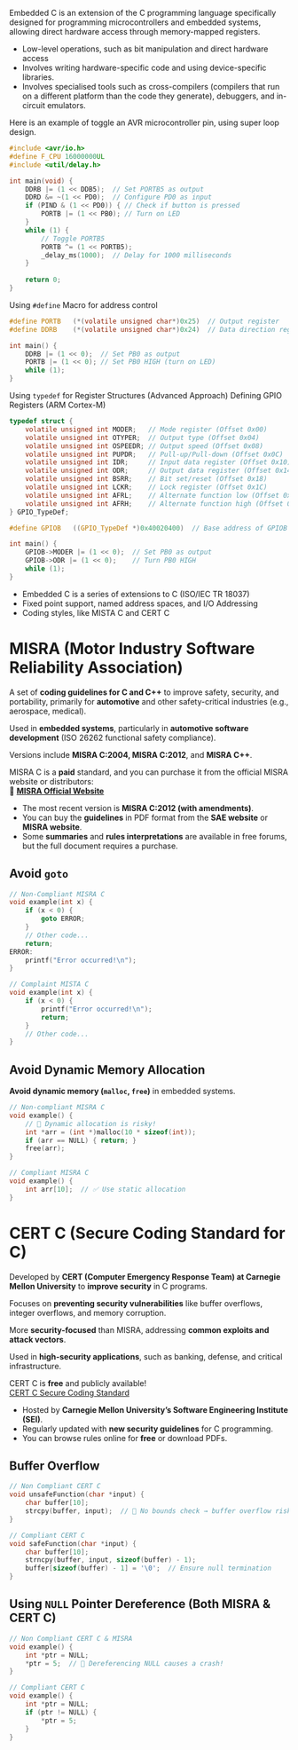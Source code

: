 Embedded C is an extension of the C programming language specifically designed for programming microcontrollers and embedded systems, allowing direct hardware access through memory-mapped registers.

- Low-level operations, such as bit manipulation and direct hardware access
- Involves writing hardware-specific code and using device-specific libraries.
- Involves specialised tools such as cross-compilers (compilers that run on a different platform than the code they generate), debuggers, and in-circuit emulators.

Here is an example of toggle an AVR microcontroller pin, using super loop design.
```c
#include <avr/io.h>
#define F_CPU 16000000UL
#include <util/delay.h>

int main(void) {
    DDRB |= (1 << DDB5);  // Set PORTB5 as output
    DDRD &= ~(1 << PD0);  // Configure PD0 as input
    if (PIND & (1 << PD0)) { // Check if button is pressed
        PORTB |= (1 << PB0); // Turn on LED
    }
    while (1) {
        // Toggle PORTB5
        PORTB ^= (1 << PORTB5);
        _delay_ms(1000);  // Delay for 1000 milliseconds
    }
    
    return 0;
}
```


Using `#define` Macro for address control
``` c
#define PORTB   (*(volatile unsigned char*)0x25)  // Output register
#define DDRB    (*(volatile unsigned char*)0x24)  // Data direction register

int main() {
    DDRB |= (1 << 0);  // Set PB0 as output
    PORTB |= (1 << 0); // Set PB0 HIGH (turn on LED)
    while (1);
}
```


Using `typedef` for Register Structures (Advanced Approach)
Defining GPIO Registers (ARM Cortex-M)
``` c
typedef struct {
    volatile unsigned int MODER;   // Mode register (Offset 0x00)
    volatile unsigned int OTYPER;  // Output type (Offset 0x04)
    volatile unsigned int OSPEEDR; // Output speed (Offset 0x08)
    volatile unsigned int PUPDR;   // Pull-up/Pull-down (Offset 0x0C)
    volatile unsigned int IDR;     // Input data register (Offset 0x10)
    volatile unsigned int ODR;     // Output data register (Offset 0x14)
    volatile unsigned int BSRR;    // Bit set/reset (Offset 0x18)
    volatile unsigned int LCKR;    // Lock register (Offset 0x1C)
    volatile unsigned int AFRL;    // Alternate function low (Offset 0x20)
    volatile unsigned int AFRH;    // Alternate function high (Offset 0x24)
} GPIO_TypeDef;

#define GPIOB   ((GPIO_TypeDef *)0x40020400)  // Base address of GPIOB

int main() {
    GPIOB->MODER |= (1 << 0);  // Set PB0 as output
    GPIOB->ODR |= (1 << 0);    // Turn PB0 HIGH
    while (1);
}
```

- Embedded C is a series of extensions to C (ISO/IEC TR 18037)
- Fixed point support, named address spaces, and I/O Addressing
- Coding styles, like MISTA C and CERT C

# MISRA (Motor Industry Software Reliability Association)
A set of **coding guidelines for C and C++** to improve safety, security, and portability, primarily for **automotive** and other safety-critical industries (e.g., aerospace, medical).

Used in **embedded systems**, particularly in **automotive software development** (ISO 26262 functional safety compliance).

Versions include **MISRA C:2004, MISRA C:2012**, and **MISRA C++**.

MISRA C is a **paid** standard, and you can purchase it from the official MISRA website or distributors:  
🔗 **[MISRA Official Website](https://www.misra.org.uk)**
- The most recent version is **MISRA C:2012 (with amendments)**.
- You can buy the **guidelines** in PDF format from the **SAE website** or **MISRA website**.
- Some **summaries** and **rules interpretations** are available in free forums, but the full document requires a purchase.

## Avoid `goto`
``` c
// Non-Compliant MISRA C
void example(int x) {
    if (x < 0) {
        goto ERROR;
    }
    // Other code...
    return;
ERROR:
    printf("Error occurred!\n");
}

// Complaint MISTA C
void example(int x) {
    if (x < 0) {
        printf("Error occurred!\n");
        return;
    }
    // Other code...
}
```

## Avoid Dynamic Memory Allocation
**Avoid dynamic memory (`malloc`, `free`)** in embedded systems.
``` c
// Non-compliant MISRA C
void example() {
	// 🚨 Dynamic allocation is risky!
    int *arr = (int *)malloc(10 * sizeof(int));
    if (arr == NULL) { return; }
    free(arr);
}

// Compliant MISRA C
void example() {
    int arr[10];  // ✅ Use static allocation
}
```

# CERT C (Secure Coding Standard for C)
Developed by **CERT (Computer Emergency Response Team) at Carnegie Mellon University** to **improve security** in C programs.

Focuses on **preventing security vulnerabilities** like buffer overflows, integer overflows, and memory corruption.

More **security-focused** than MISRA, addressing **common exploits and attack vectors**.

Used in **high-security applications**, such as banking, defense, and critical infrastructure.

CERT C is **free** and publicly available!  
[CERT C Secure Coding Standard](https://wiki.sei.cmu.edu/confluence/display/c)


- Hosted by **Carnegie Mellon University’s Software Engineering Institute (SEI)**.
- Regularly updated with **new security guidelines** for C programming.
- You can browse rules online for **free** or download PDFs.
## Buffer Overflow
``` C
// Non Compliant CERT C
void unsafeFunction(char *input) {
    char buffer[10];
    strcpy(buffer, input);  // 🚨 No bounds check → buffer overflow risk!
}

// Compliant CERT C
void safeFunction(char *input) {
    char buffer[10];
    strncpy(buffer, input, sizeof(buffer) - 1);
    buffer[sizeof(buffer) - 1] = '\0';  // Ensure null termination
}
```

## Using `NULL` Pointer Dereference (Both MISRA & CERT C)
``` C
// Non Compliant CERT C & MISRA
void example() {
    int *ptr = NULL;
    *ptr = 5;  // 🚨 Dereferencing NULL causes a crash!
}

// Compliant CERT C
void example() {
    int *ptr = NULL;
    if (ptr != NULL) {
        *ptr = 5;
    }
}
```
